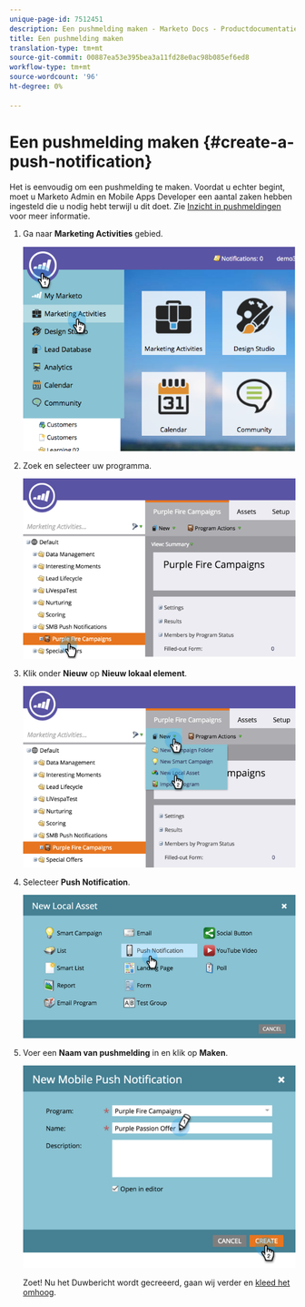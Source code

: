 ```yaml
---
unique-page-id: 7512451
description: Een pushmelding maken - Marketo Docs - Productdocumentatie
title: Een pushmelding maken
translation-type: tm+mt
source-git-commit: 00887ea53e395bea3a11fd28e0ac98b085ef6ed8
workflow-type: tm+mt
source-wordcount: '96'
ht-degree: 0%

---
```



# Een pushmelding maken {#create-a-push-notification}

Het is eenvoudig om een pushmelding te maken. Voordat u echter begint, moet u Marketo Admin en Mobile Apps Developer een aantal zaken hebben ingesteld die u nodig hebt terwijl u dit doet. Zie [Inzicht in pushmeldingen](understanding-push-notifications.md) voor meer informatie.

1. Ga naar **Marketing Activities** gebied.

   ![](assets/image2015-4-22-18-3a46-3a14.png)

1. Zoek en selecteer uw programma.

   ![](assets/image2015-4-23-13-3a31-3a43.png)

1. Klik onder **Nieuw** op **Nieuw lokaal element**.

   ![](assets/image2015-4-23-13-3a33-3a20.png)

1. Selecteer **Push Notification**.

   ![](assets/image2015-4-23-13-3a35-3a6.png)

1. Voer een **Naam van pushmelding** in en klik op **Maken**.

   ![](assets/image2015-4-23-13-3a36-3a56.png)

   Zoet! Nu het Duwbericht wordt gecreeerd, gaan wij verder en [kleed het omhoog](configure-mobile-push-notification.md).

